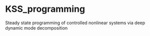 # KSS_programming
Steady state programming of controlled nonlinear systems via deep dynamic mode decomposition
